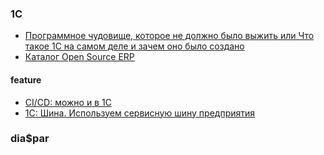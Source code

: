 ### 1C
- [Программное чудовище, которое не должно было выжить или Что такое 1С на самом деле и зачем оно было создано](https://habr.com/ru/articles/905440/)
- [Каталог Open Source ERP](https://www.erp-online.ru/software/open/)

#### feature 
- [CI/CD: можно и в 1С](https://habr.com/ru/companies/otus/articles/951406/)
- [1С: Шина. Используем сервисную шину предприятия](https://habr.com/ru/companies/otus/articles/950668/)

### dia$par
